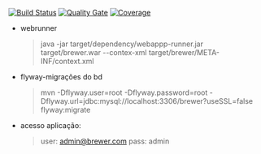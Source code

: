[![Build Status](https://travis-ci.org/rfaguiar/spring-mvc-brewer.svg?branch=master)](https://travis-ci.org/rfaguiar/spring-mvc-brewer) [![Quality Gate](https://sonarcloud.io/dashboard?id=com.brewer%3Abrewer)](https://sonarcloud.io/api/project_badges/measure?project=com.brewer%3Abrewer&metric=alert_status) [![Coverage](https://sonarcloud.io/component_measures?id=com.brewer%3Abrewer&metric=coverage)](https://sonarcloud.io/api/project_badges/measure?project=com.brewer%3Abrewer&metric=coverage)

* webrunner
    > java -jar target/dependency/webappp-runner.jar target/brewer.war --contex-xml target/brewer/META-INF/context.xml

* flyway-migrações do bd
    > mvn -Dflyway.user=root -Dflyway.password=root -Dflyway.url=jdbc:mysql://localhost:3306/brewer?useSSL=false flyway:migrate
* acesso aplicação:
    > user: admin@brewer.com
    > pass: admin
